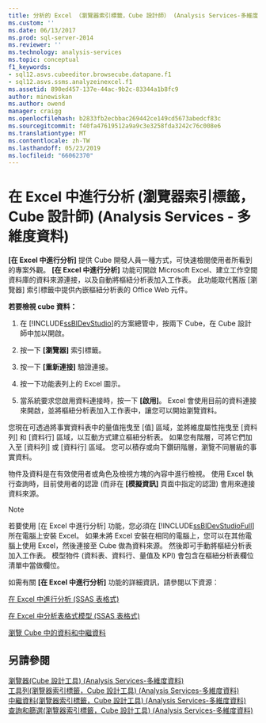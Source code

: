 ```yaml
---
title: 分析的 Excel （瀏覽器索引標籤，Cube 設計師） (Analysis Services-多維度資料) |Microsoft Docs
ms.custom: ''
ms.date: 06/13/2017
ms.prod: sql-server-2014
ms.reviewer: ''
ms.technology: analysis-services
ms.topic: conceptual
f1_keywords:
- sql12.asvs.cubeeditor.browsecube.datapane.f1
- sql12.asvs.ssms.analyzeinexcel.f1
ms.assetid: 890ed457-137e-44ac-9b2c-83344a1b8fc9
author: minewiskan
ms.author: owend
manager: craigg
ms.openlocfilehash: b2833fb2ecbbac269442ce149cd5673abedcf83c
ms.sourcegitcommit: f40fa47619512a9a9c3e3258fda3242c76c008e6
ms.translationtype: MT
ms.contentlocale: zh-TW
ms.lasthandoff: 05/23/2019
ms.locfileid: "66062370"
---
```

# <a name="analyze-in-excel-browser-tab-cube-designer-analysis-services---multidimensional-data"></a>在 Excel 中進行分析 (瀏覽器索引標籤，Cube 設計師) (Analysis Services - 多維度資料)
  **[在 Excel 中進行分析]** 提供 Cube 開發人員一種方式，可快速檢閱使用者所看到的專案外觀。 **[在 Excel 中進行分析]** 功能可開啟 Microsoft Excel、建立工作空間資料庫的資料來源連接，以及自動將樞紐分析表加入工作表。 此功能取代舊版 [瀏覽器] 索引標籤中提供內嵌樞紐分析表的 Office Web 元件。  
  
 **若要檢視 cube 資料：**  
  
1.  在 [!INCLUDE[ssBIDevStudio](../includes/ssbidevstudio-md.md)]的方案總管中，按兩下 Cube，在 Cube 設計師中加以開啟。  
  
2.  按一下 **[瀏覽器]** 索引標籤。  
  
3.  按一下 **[重新連接]** 驗證連接。  
  
4.  按一下功能表列上的 Excel 圖示。  
  
5.  當系統要求您啟用資料連接時，按一下 **[啟用]**。 Excel 會使用目前的資料連接來開啟，並將樞紐分析表加入工作表中，讓您可以開始瀏覽資料。  
  
 您現在可透過將事實資料表中的量值拖曳至 [值] 區域，並將維度屬性拖曳至 [資料列] 和 [資料行] 區域，以互動方式建立樞紐分析表。 如果您有階層，可將它們加入至 [資料列] 或 [資料行] 區域。 您可以積存或向下鑽研階層，瀏覽不同層級的事實資料。  
  
 物件及資料是在有效使用者或角色及檢視方塊的內容中進行檢視。 使用 Excel 執行查詢時，目前使用者的認證 (而非在 **[模擬資訊]** 頁面中指定的認證) 會用來連接資料來源。  
  
> [!NOTE]  
>  若要使用 [在 Excel 中進行分析] 功能，您必須在 [!INCLUDE[ssBIDevStudioFull](../includes/ssbidevstudiofull-md.md)]所在電腦上安裝 Excel。 如果未將 Excel 安裝在相同的電腦上，您可以在其他電腦上使用 Excel，然後連接至 Cube 做為資料來源。 然後即可手動將樞紐分析表加入工作表。 模型物件 (資料表、資料行、量值及 KPI) 會包含在樞紐分析表欄位清單中當做欄位。  
  
 如需有關 **[在 Excel 中進行分析]** 功能的詳細資訊，請參閱以下資源：  
  
 [在 Excel 中進行分析 &#40;SSAS 表格式&#41;](tabular-models/analyze-in-excel-ssas-tabular.md)  
  
 [在 Excel 中分析表格式模型 &#40;SSAS 表格式&#41;](tabular-models/analyze-a-tabular-model-in-excel-ssas-tabular.md)  
  
 [瀏覽 Cube 中的資料和中繼資料](multidimensional-models/browse-data-and-metadata-in-cube.md)  
  
## <a name="see-also"></a>另請參閱  
 [瀏覽器&#40;Cube 設計工具&#41; &#40;Analysis Services-多維度資料&#41;](browser-cube-designer-analysis-services-multidimensional-data.md)   
 [工具列&#40;瀏覽器索引標籤，Cube 設計工具&#41; &#40;Analysis Services-多維度資料&#41;](toolbar-browser-tab-cube-designer-analysis-services-multidimensional-data.md)   
 [中繼資料&#40;瀏覽器索引標籤，Cube 設計工具&#41; &#40;Analysis Services-多維度資料&#41;](metadata-browser-tab-cube-designer-analysis-services-multidimensional-data.md)   
 [查詢和篩選&#40;瀏覽器索引標籤，Cube 設計工具&#41; &#40;Analysis Services-多維度資料&#41;](query-filter-browser-cube-designer-analysis-services-multidimensional-data.md)  
  
  
